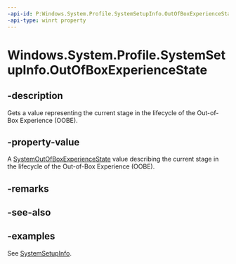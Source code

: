 ```yaml
---
-api-id: P:Windows.System.Profile.SystemSetupInfo.OutOfBoxExperienceState
-api-type: winrt property
---
```


<!-- Property syntax.
public SystemOutOfBoxExperienceState OutOfBoxExperienceState { get; }
-->

# Windows.System.Profile.SystemSetupInfo.OutOfBoxExperienceState

## -description
Gets a value representing the current stage in the lifecycle of the Out-of-Box Experience (OOBE).

## -property-value
A [SystemOutOfBoxExperienceState](systemoutofboxexperiencestate.md) value describing the current stage in the lifecycle of the Out-of-Box Experience (OOBE).

## -remarks

## -see-also

## -examples
See [SystemSetupInfo](systemsetupinfo.md).